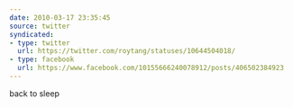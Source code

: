 ```yaml
---
date: 2010-03-17 23:35:45
source: twitter
syndicated:
- type: twitter
  url: https://twitter.com/roytang/statuses/10644504018/
- type: facebook
  url: https://www.facebook.com/10155666240078912/posts/406502384923
---
```


back to sleep